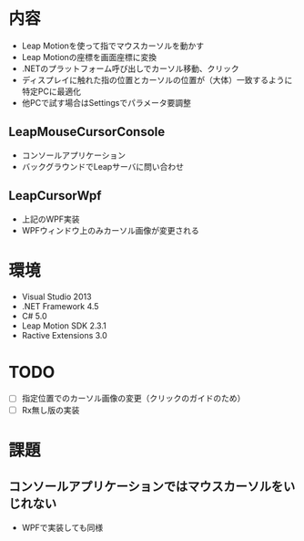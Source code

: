 # 内容
- Leap Motionを使って指でマウスカーソルを動かす
- Leap Motionの座標を画面座標に変換
- .NETのプラットフォーム呼び出しでカーソル移動、クリック
- ディスプレイに触れた指の位置とカーソルの位置が（大体）一致するように特定PCに最適化
- 他PCで試す場合はSettingsでパラメータ要調整

## LeapMouseCursorConsole
- コンソールアプリケーション
- バックグラウンドでLeapサーバに問い合わせ

## LeapCursorWpf
- 上記のWPF実装
- WPFウィンドウ上のみカーソル画像が変更される

# 環境
- Visual Studio 2013
- .NET Framework 4.5
- C# 5.0
- Leap Motion SDK 2.3.1
- Ractive Extensions 3.0

# TODO
- [ ] 指定位置でのカーソル画像の変更（クリックのガイドのため）
- [ ] Rx無し版の実装

# 課題
## コンソールアプリケーションではマウスカーソルをいじれない
- WPFで実装しても同様